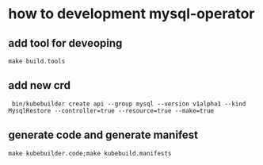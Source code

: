 # how to development mysql-operator

## add tool for deveoping

```
make build.tools
```

## add new crd 

```
 bin/kubebuilder create api --group mysql --version v1alpha1 --kind MysqlRestore --controller=true --resource=true --make=true
```

## generate code and generate manifest 

```
make kubebuilder.code;make kubebuild.manifests
```
